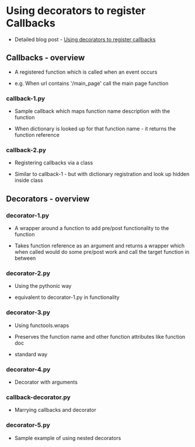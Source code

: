 # Using decorators to register Callbacks

- Detailed blog post - [Using decorators to register callbacks](http://curiosityhealsthecat.blogspot.in/2013/07/using-python-decorators-for-registering_8614.html)

## Callbacks - overview

- A registered function which is called when an event occurs

- e.g. When url contains '/main_page' call the main page function

### callback-1.py

- Sample callback which maps function name description with the function

- When dictionary is looked up for that function name - it returns the function
  reference

### callback-2.py

- Registering callbacks via a class

- Similar to callback-1 - but with dictionary registration and look up 
  hidden inside class

## Decorators - overview

### decorator-1.py

- A wrapper around a function to add pre/post functionality to the function

- Takes function reference as an argument and returns a wrapper which
  when called would do some pre/post work and call the target function
  in between

### decorator-2.py

- Using the pythonic way 

- equivalent to decorator-1.py in functionality

### decorator-3.py

- Using functools.wraps

- Preserves the function name and other function attributes like function doc

- standard way

### decorator-4.py

- Decorator with arguments

### callback-decorator.py

- Marrying callbacks and decorator

### decorator-5.py

- Sample example of using nested decorators
